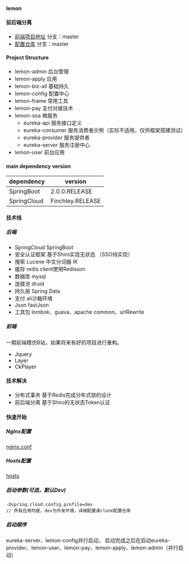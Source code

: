 #### lemon

#### 前后端分离
- [前端项目地址](https://github.com/ATSJP/lemon-front) 分支：master
- [配置仓库](https://github.com/ATSJP/lemon-config) 分支：master

#### Project Structure

- lemon-admin   后台管理
- lemon-apply   应用
- lemon-biz-all 基础持久
- lemon-config  配置中心
- lemon-frame  常用工具
- lemon-pay     支付对接技术
- lemon-soa     微服务
    - eureka-api   服务接口定义
    - eureka-consumer 服务消费者示例（实际不适用，仅供框架搭建测试）
    - eureka-provider 服务提供者
    - eureka-server 服务注册中心
- lemon-user    前台应用

#### main dependency version

| dependency  | version          |
| ----------- | ---------------- |
| SpringBoot  | 2.0.0.RELEASE    |                         
| SpringCloud | Finchley.RELEASE |
                         
#### 技术栈

##### 后端

- SpringCloud SpringBoot 
- 安全认证框架 基于Shiro实现无状态 （SSO待实现）
- 搜索 Lucene 中文分词器 IK
- 缓存 redis client使用Redisson
- 数据库 mysql
- 连接池 druid
- 持久层 Spring Data
- 支付 ali沙箱环境
- Json fastJson
- 工具包 lombok、guava、apache common、urlRewrite

##### 前端

一期前端模仿B站，如果将来有好的项目进行重构。

- Jquery
- Layer
- CkPlayer

#### 技术解决

- 分布式事务 基于Redis完成分布式锁的设计
- 前后端分离 基于Shiro的无状态Token认证

#### 快速开始
         
##### Nginx配置

[nginx.conf]( https://github.com/ATSJP/lemon/blob/master/nginx.conf)       
         
##### Hosts配置

[hosts]( https://github.com/ATSJP/lemon/blob/master/hosts)       
   
##### 启动参数(可选，默认Dev)
```text
-Dspring.cloud.config.profile=dev
// 所有应用均是，dev为开发环境，详细配置请clone配置仓库
```

##### 启动顺序
eureka-server、lemon-config并行启动，
启动完成之后在启动eureka-provider、lemon-user、lemon-pay、lemon-apply、lemon-admin（并行启动）
